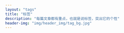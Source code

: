 ```yaml
---
layout: "tags"
title: "标签"
description: "每篇文章都有重点，也就是说标签，突出它的个性"
header-img: "img/header_img/tag_bg.jpg"
---
```

